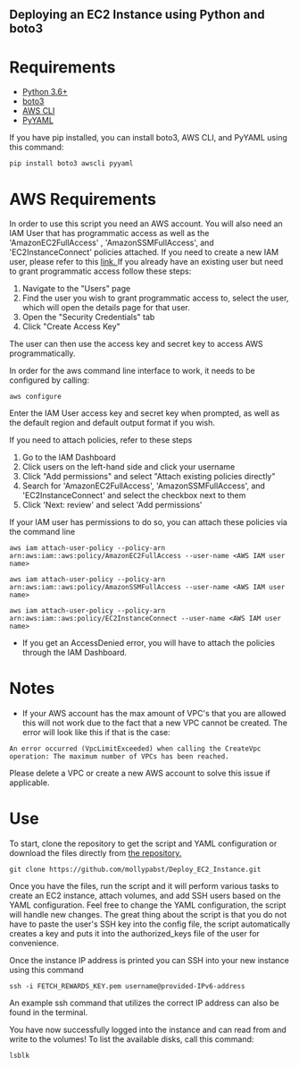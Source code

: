 ## Deploying an EC2 Instance using Python and boto3
# Requirements
* [Python 3.6+](https://www.python.org/downloads/)
* [boto3](https://boto3.amazonaws.com/v1/documentation/api/latest/guide/quickstart.html)
* [AWS CLI](https://docs.aws.amazon.com/cli/latest/userguide/install-cliv2.html)
* [PyYAML](https://pyyaml.org/wiki/PyYAMLDocumentation)

If you have pip installed, you can install boto3, AWS CLI, and PyYAML using this command:
```python3
pip install boto3 awscli pyyaml
```

# AWS Requirements
In order to use this script you need an AWS account. You will also need an IAM User that has programmatic access as well as the 'AmazonEC2FullAccess' , 'AmazonSSMFullAccess', and 'EC2InstanceConnect' policies attached. If you need to create a new IAM user, please refer to this [link. ](https://docs.aws.amazon.com/IAM/latest/UserGuide/id_users_create.html)If you already have an existing user but need to grant programmatic access follow these steps:

1. Navigate to the "Users" page
2. Find the user you wish to grant programmatic access to, select the user, which will open the details page for that user.
3. Open the "Security Credentials" tab
4. Click "Create Access Key"

The user can then use the access key and secret key to access AWS programmatically. 

In order for the aws command line interface to work, it needs to be configured by calling:

``` python3
aws configure
```
Enter the IAM User access key and secret key when prompted, as well as the default region and default output format if you wish. 

If you need to attach policies, refer to these steps 
1. Go to the IAM Dashboard
2. Click users on the left-hand side and click your username
3. Click "Add permissions" and select "Attach existing policies directly"
4. Search for 'AmazonEC2FullAccess', 'AmazonSSMFullAccess', and 'EC2InstanceConnect' and select the checkbox next to them
5. Click 'Next: review' and select 'Add permissions'

If your IAM user has permissions to do so, you can attach these policies via the command line

``` shell
aws iam attach-user-policy --policy-arn arn:aws:iam::aws:policy/AmazonEC2FullAccess --user-name <AWS IAM user name>
```
``` shell
aws iam attach-user-policy --policy-arn arn:aws:iam::aws:policy/AmazonSSMFullAccess --user-name <AWS IAM user name>
```
```shell
aws iam attach-user-policy --policy-arn arn:aws:iam::aws:policy/EC2InstanceConnect --user-name <AWS IAM user name>
```
* If you get an AccessDenied error, you will have to attach the policies through the IAM Dashboard.

# Notes
* If your AWS account has the max amount of VPC's that you are allowed this will not work due to the fact that a new VPC cannot be created. The error will look like this if that is the case:
 ``` shell
An error occurred (VpcLimitExceeded) when calling the CreateVpc operation: The maximum number of VPCs has been reached.
```
Please delete a VPC or create a new AWS account to solve this issue if applicable.

# Use
To start, clone the repository to get the script and YAML configuration or download the files directly from [the repository.](https://github.com/mollypabst/Deploy_EC2_Instance.git)
``` shell
git clone https://github.com/mollypabst/Deploy_EC2_Instance.git
```
Once you have the files, run the script and it will perform various tasks to create an EC2 instance, attach volumes, and add SSH users based on the YAML configuration. Feel free to change the YAML configuration, the script will handle new changes. The great thing about the script is that you do not have to paste the user's SSH key into the config file, the script automatically creates a key and puts it into the authorized_keys file of the user for convenience. 

Once the instance IP address is printed you can SSH into your new instance using this command
``` shell
ssh -i FETCH_REWARDS_KEY.pem username@provided-IPv6-address
``` 
An example ssh command that utilizes the correct IP address can also be found in the terminal.

You have now successfully logged into the instance and can read from and write to the volumes!
To list the available disks, call this command:
``` shell
lsblk
```
